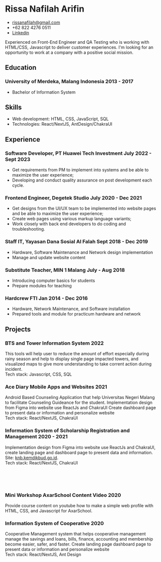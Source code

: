 # Rissa Nafilah Arifin

- <rissanafilah@gmail.com>
- +62 822 4276 0511
- [Linkedin](https://www.linkedin.com/in/rissa-nafilah-arifin)

Experienced on Front-End Engineer and QA Testing who is working with HTML/CSS, Javascript to deliver customer experiences. I'm looking for an opportunity to work at a company with a positive social mission.
  
## Education

### <span>University of Merdeka, Malang Indonesia</span> <span>2013 - 2017</span>

- Bachelor of Information System

## Skills

- Web development: HTML, CSS, JavaScript, SQL
- Technologies: React/NextJS, AntDesign/ChakraUI

## Experience

### <span>Software Developer, PT Huawei Tech Investment</span> <span>July 2022 - Sept 2023</span>
- Get requirements from PM to implement into systems and be able to maximize the user experience;
- Developing and conduct quality assurance on post development each cycle.

### <span>Frontend Engineer, Degetek Studio</span> <span>July 2020 - Dec 2021</span>

- Get designs from the UI/UX team to be implemented into website pages and be able to maximize the user experience;
- Create web pages using various markup language variants;
- Work closely with back end developers to do coding and troubleshooting.

### <span>Staff IT, Yayasan Dana Sosial Al Falah</span> <span>Sept 2018 - Dec 2019</span>

- Hardware, Software Maintenance and Network design implementation
- Manage and update website content

### <span>Substitute Teacher, MIN 1 Malang</span> <span>July - Aug 2018</span>

- Introducing computer basics for students
- Prepare modules for teaching

### <span>Hardcrew FTI</span> <span>Jan 2014 - Dec 2016</span>

- Hardware, Network Maintenance, and Software installation
- Prepared tools and module for practicum hardware and network

## Projects

### <span>BTS and Tower Information System</span> <span>2022</span>
This tools will help user to reduce the amount of effort especially during rainy season and help to display single page impacted towers, and visualized maps to give more understanding to take corrent action during incident.
<br>
Tech stack: Javascript, CSS, SQL

### <span>Ace Diary Mobile Apps and Websites</span> <span>2021</span>

Android Based Counseling Application that help Universitas Negeri Malang to facilitate Counseling Guideance for the student. Implementation design from Figma into website use ReactJs and ChakraUI Create dashboard page to present data or information and personalize website
<br>
Tech stack: React/NextJS, ChakraUI

### <span>Information System of Scholarship Registration and Management</span> <span>2020 - 2021</span>

Implementation design from Figma into website use ReactJs and ChakraUI, create landing page and dashboard page to present data and information. Site: [knb.kemdikbud.go.id](https://knb.kemdikbud.go.id/).
<br>
Tech stack: React/NextJS, ChakraUI

<br>
<br>
<br>


### <span>Mini Workshop AxarSchool Content Video</span> <span>2020</span>

Provide course content on youtube how to make a simple web profile with HTML, CSS, and Javascript for AxarSchool.

### <span>Information System of Cooperative</span> <span>2020</span>

Cooperative Management system that helps cooperative management manage the savings and loans, bills, finance, accounting and membership become easier, safer, and faster. Create landing page dashboard page to present data or information and personalize website
<br>
Tech stack: React/NextJS, Ant Design
